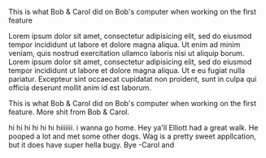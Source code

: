 
This is what Bob & Carol did on Bob's computer when working on the first feature


Lorem ipsum dolor sit amet, consectetur adipisicing elit, sed do eiusmod tempor incididunt ut labore et dolore magna aliqua. Ut enim ad minim veniam, quis nostrud exercitation ullamco laboris nisi ut aliquip borum.
Lorem ipsum dolor sit amet, consectetur adipisicing elit, sed do eiusmod tempor incididunt ut labore et dolore magna aliqua. Ut e eu fugiat nulla pariatur. Excepteur sint occaecat cupidatat non proident, sunt in culpa qui officia deserunt mollit anim id est laborum.

This is what Bob & Carol did on Bob's computer when working on the first feature.
More shit from Bob & Carol.



hi hi hi hi hi hi hiiiiiii. i wanna go home.
Hey ya'll Elliott had a great walk. He pooped a lot and met some other dogs. Wag is a pretty sweet appllcation, but it does have super hella bugy. Bye -Carol and
